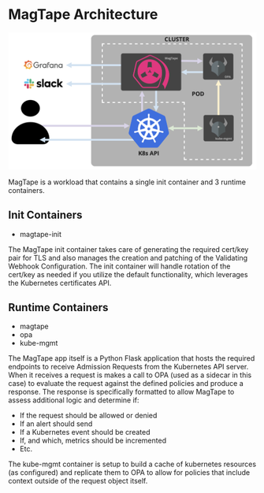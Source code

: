 # MagTape Architecture

![magtape-architecture](/images/magtape-workflow.png)

MagTape is a workload that contains a single init container and 3 runtime containers.

## Init Containers

- magtape-init

The MagTape init container takes care of generating the required cert/key pair for TLS and also manages the creation and patching of the Validating Webhook Configuration. The init container will handle rotation of the cert/key as needed if you utilize the default functionality, which leverages the Kubernetes certificates API.

## Runtime Containers

- magtape
- opa
- kube-mgmt

The MagTape app itself is a Python Flask application that hosts the required endpoints to receive Admission Requests from the Kubernetes API server. When it receives a request is makes a call to OPA (used as a sidecar in this case) to evaluate the request against the defined policies and produce a response. The response is specifically formatted to allow MagTape to assess additional logic and determine if:

- If the request should be allowed or denied
- If an alert should send
- If a Kubernetes event should be created
- If, and which, metrics should be incremented
- Etc.

The kube-mgmt container is setup to build a cache of kubernetes resources (as configured) and replicate them to OPA to allow for policies that include context outside of the request object itself.
